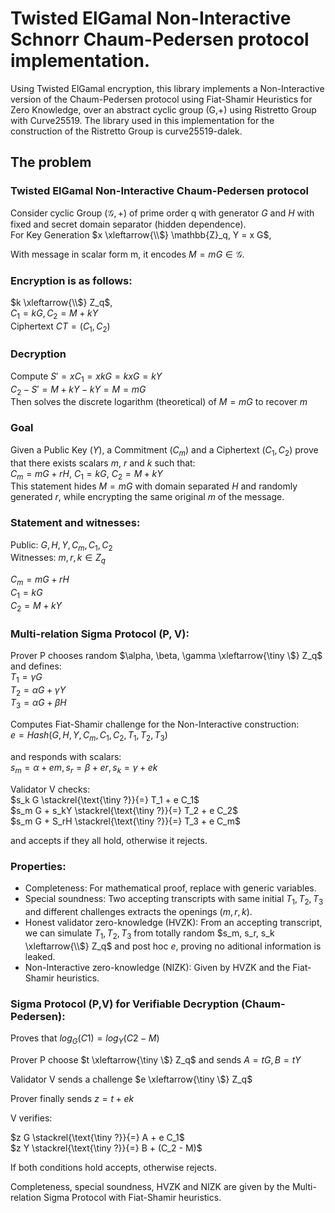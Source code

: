 # Twisted ElGamal Non-Interactive Schnorr Chaum-Pedersen protocol implementation.

Using Twisted ElGamal encryption, this library implements a Non-Interactive version of the Chaum-Pedersen protocol using Fiat-Shamir Heuristics for Zero Knowledge, over an abstract cyclic group (G,+) using Ristretto Group with Curve25519. The library used in this implementation for the construction of the Ristretto Group is curve25519-dalek.

## The problem

### Twisted ElGamal Non-Interactive Chaum-Pedersen protocol
Consider cyclic Group $(\mathcal{G}, +)$ of prime order q with generator $G$ and $H$ with fixed and secret domain separator (hidden dependence).\
For Key Generation $x \xleftarrow{\\$} \mathbb{Z}_q, Y = x G$,

With message in scalar form m, it encodes $M = m G \in \mathcal{G}$.

### Encryption is as follows:
$k \xleftarrow{\\$} Z_q$,\
$`C_1 = k G, C_2 = M + k Y`$ \
Ciphertext $CT = (C_1, C_2)$

### Decryption
Compute $`S' = x C_1 = x k G = k x G = k Y`$\
$`C_2 - S' = M + k Y - k Y = M = m G`$\
Then solves the discrete logarithm (theoretical) of $M = m G$ to recover $m$

### Goal
Given a Public Key $(Y)$, a Commitment $(C_m)$ and a Ciphertext $(C_1, C_2)$ prove that there exists scalars $m$, $r$ and $k$ such that:\
$`C_m = m G + r H`$\, $`C_1 = k G`$\, $`C_2 = M + k Y`$\
This statement hides $M = m G$ with domain separated $H$ and randomly generated $r$, while encrypting the same original $m$ of the message.
 
### Statement and witnesses:
Public: $`G, H, Y, C_m, C_1, C_2`$\
Witnesses: $`m, r, k \in Z_q`$

$`C_m = m G + r H`$\
$`C_1 = k G`$\
$`C_2 = M + k Y`$

### Multi-relation Sigma Protocol (P, V):
Prover P chooses random $`\alpha, \beta, \gamma \xleftarrow{\tiny \$} Z_q`$\
and defines:\
$`T_1 = \gamma G`$\
$`T_2 = \alpha G + \gamma Y`$\
$`T_3 = \alpha G + \beta H`$

Computes Fiat-Shamir challenge for the Non-Interactive construction:\
$`e = Hash(G, H, Y, C_m, C_1, C_2, T_1, T_2, T_3)`$
 
and responds with scalars:\
$`s_m = \alpha + e m, s_r = \beta + e r, s_k = \gamma + e k`$
 
Validator V checks:\
$`s_k G \stackrel{\text{\tiny ?}}{=} T_1 + e C_1`$\
$`s_m G + s_kY \stackrel{\text{\tiny ?}}{=} T_2 + e C_2`$\
$`s_m G + S_rH \stackrel{\text{\tiny ?}}{=} T_3 + e C_m`$

and accepts if they all hold, otherwise it rejects.

### Properties:

- Completeness: For mathematical proof, replace with generic variables.
- Special soundness: Two accepting transcripts with same initial $T_1, T_2, T_3$ and different challenges extracts the openings $(m, r, k)$.
- Honest validator zero-knowledge (HVZK): From an accepting transcript, we can simulate $T_1, T_2, T_3$ from totally random $s_m, s_r, s_k \xleftarrow{\\$} Z_q$ and post hoc $e$, proving no aditional information is leaked.
- Non-Interactive zero-knowledge (NIZK): Given by HVZK and the Fiat-Shamir heuristics.

### Sigma Protocol (P,V) for Verifiable Decryption (Chaum-Pedersen):
 Proves that $log_G(C1) = log_Y(C2 - M)$
 
Prover P choose $`t \xleftarrow{\tiny \$} Z_q`$ and sends $`A = t G, B = t Y`$

Validator V sends a challenge $`e \xleftarrow{\tiny \$} Z_q`$

Prover finally sends $`z = t + e k`$

V verifies:

$`z G \stackrel{\text{\tiny ?}}{=} A + e C_1`$\
$`z Y \stackrel{\text{\tiny ?}}{=} B + (C_2 - M)`$

If both conditions hold accepts, otherwise rejects.

 Completeness, special soundness, HVZK and NIZK are given by the Multi-relation Sigma Protocol with Fiat-Shamir heuristics.
